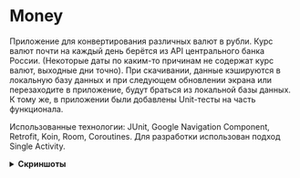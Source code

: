 # Money

Приложение для конвертирования различных валют в рубли. Курс валют почти на каждый день берётся из API центрального банка России. (Некоторые даты по каким-то причинам не содержат курс валют, выходные дни точно).
При скачивании, данные кэшируются в локальную базу данных и при следующем обновлении экрана или перезаходите в приложение, будут браться из локальной базы данных.
К тому же, в приложении были добавлены Unit-тесты на часть функционала. 

Использованные технологии: JUnit, Google Navigation Component, Retrofit, Koin, Room, Coroutines. Для разработки использован подход Single Activity. 

<details>
<summary><b>Скриншоты</b></summary>
    	<br>1. Главный экран приложения:
        <img src="https://i.imgur.com/vibo7mk.jpg" />
        <br>2. Экран ошибки:
        <img src="https://i.imgur.com/SaILIRS.jpg" />
        <br>3. Выбор даты, на которую необходимо получить списиок курсов валют:
        <img src="https://i.imgur.com/dmx7Vow.jpg" />
        <br>4. Экран конвертирования валют:
        <img src="http://i.imgur.com/IfuLLgn.jpg" />
        <img src="https://i.imgur.com/bXH7wWM.jpg" />
        <img src="https://i.imgur.com/k6HB13g.jpg" />
        <img src="https://i.imgur.com/b4tO4dD.jpg" />
</details>
